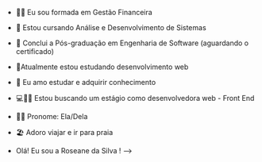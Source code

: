 

- 👩‍🎓 Eu sou formada em Gestão Financeira
- 📘 Estou cursando Análise e Desenvolvimento de Sistemas 
- 📘 Conclui a Pós-graduação em Engenharia de Software (aguardando o certificado)
- 📘Atualmente estou estudando desenvolvimento web
- 📘 Eu amo estudar e adquirir conhecimento
- 💻👩‍💻 Estou buscando um estágio como desenvolvedora web - Front End
- 👩‍🦰 Pronome: Ela/Dela
- 🏖️ Adoro viajar e ir para praia

- Olá! Eu sou a Roseane da Silva !
--> <div >
         <a href="https://github.com/rosysilvaa">

     </div>
         
